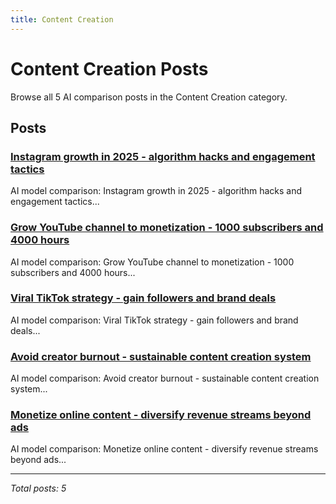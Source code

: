 ```yaml
---
title: Content Creation
---
```


# Content Creation Posts

Browse all 5 AI comparison posts in the Content Creation category.

## Posts

### [Instagram growth in 2025 - algorithm hacks and engagement tactics](chatgpt-vs-deepseek-vs-gemini-instagram-growth-2025.md)

AI model comparison: Instagram growth in 2025 - algorithm hacks and engagement tactics...

### [Grow YouTube channel to monetization - 1000 subscribers and 4000 hours](claude-vs-mistral-vs-gemini-youtube-channel-2025.md)

AI model comparison: Grow YouTube channel to monetization - 1000 subscribers and 4000 hours...

### [Viral TikTok strategy - gain followers and brand deals](deepseek-vs-claude-vs-chatgpt-tiktok-growth-2025.md)

AI model comparison: Viral TikTok strategy - gain followers and brand deals...

### [Avoid creator burnout - sustainable content creation system](deepseek-vs-gemini-vs-grok-creator-burnout-2025.md)

AI model comparison: Avoid creator burnout - sustainable content creation system...

### [Monetize online content - diversify revenue streams beyond ads](grok-vs-chatgpt-vs-gemini-content-monetization-2025.md)

AI model comparison: Monetize online content - diversify revenue streams beyond ads...

---

*Total posts: 5*
